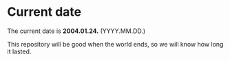 # Current date

The current date is **2004.01.24.** (YYYY.MM.DD.)

This repository will be good when the world ends, so we will know how long it lasted.
